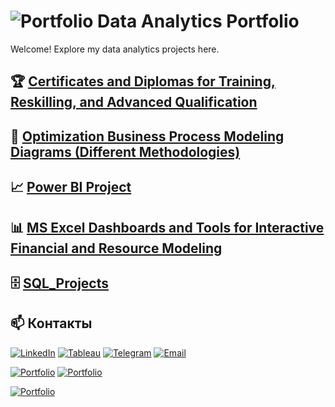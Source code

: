 #  ![Portfolio](https://img.shields.io/badge/Portfolio-%23000000?style=flat-square&logo=portfolio&logoColor=white)  Data Analytics Portfolio  
Welcome! Explore my data analytics projects here.

## 🏆 [Certificates and Diplomas for Training, Reskilling, and Advanced Qualification](https://github.com/Elena-Rykh/data-analytics-portfolio/tree/main/Certificates%20and%20Diplomas%20for%20Training%2C%20Reskilling%2C%20and%20Advanced%20Qualification)

## 🔁 [Optimization Business Process Modeling Diagrams (Different Methodologies)](https://github.com/Elena-Rykh/data-analytics-portfolio/tree/main/Business%20Process%20Modeling%20Diagrams%20(Different%20Methodologies))

## 📈 [Power BI Project ](https://github.com/Elena-Rykh/data-analytics-portfolio/tree/main/Power%20BI%20Project)

## 📊 [MS Excel Dashboards and Tools for Interactive Financial and Resource Modeling](https://github.com/Elena-Rykh/data-analytics-portfolio/tree/main/MS%20Excel%20Dashboards%20and%20Tools%20for%20Interactive%20Financial%20and%20Resource%20Modeling)

## 🗄️ [SQL_Projects](https://github.com/Elena-Rykh/data-analytics-portfolio/tree/main/SQL_Projects)

## 📫 Контакты 
[![LinkedIn](https://img.icons8.com/color/48/linkedin.png)](https://www.linkedin.com/in/elena-rykhlova-82965623a)    [![Tableau](https://img.icons8.com/color/48/tableau-software.png)](https://www.tableau.com/)    [![Telegram](https://img.icons8.com/color/48/telegram-app.png)](https://t.me/ElenaRykh)    [![Email](https://img.icons8.com/color/48/gmail-new.png)](mailto:Elena.Rykh@gmail.com) 



[![Portfolio](https://img.icons8.com/ios/50/000000/portfolio.png)](ссылка-на-портфолио)
[![Portfolio](https://img.shields.io/badge/Portfolio-%23008080.svg?style=for-the-badge&logo=portfolio&logoColor=white)](ссылка-на-портфолио)

[![Portfolio](https://upload.wikimedia.org/wikipedia/commons/a/a3/Portfolio_icon.png)](ссылка-на-портфолио)
